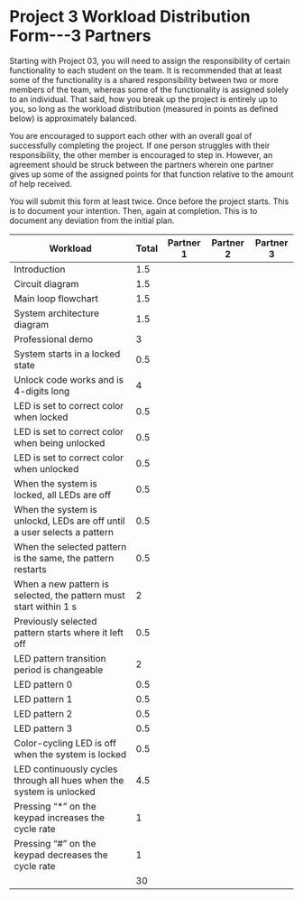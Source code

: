 # Project 3 Workload Distribution Form---3 Partners

Starting with Project 03, you will need to assign the responsibility of certain functionality to each student on the team.  It is recommended that at least some of the functionality is a shared responsibility between two or more members of the team, whereas some of the functionality is assigned solely to an individual.  That said, how you break up the project is entirely up to you, so long as the workload distribution (measured in points as defined below) is approximately balanced.

You are encouraged to support each other with an overall goal of successfully completing the project.  If one person struggles with their responsibility, the other member is encouraged to step in.  However, an agreement should be struck between the partners wherein one partner gives up some of the assigned points for that function relative to the amount of help received.  

You will submit this form at least twice.  Once before the project starts.  This is to document your intention.  Then, again at completion.  This is to document any deviation from the initial plan.  

| Workload                                                              | Total | Partner 1 | Partner 2 | Partner 3 |
|-----------------------------------------------------------------------|-------|-----------|-----------|-----------|
|Introduction                                                           | 1.5   |           |           |           |
|Circuit diagram                                                        | 1.5   |           |           |           |
|Main loop flowchart                                                    | 1.5   |           |           |           |
|System architecture diagram                                            | 1.5   |           |           |           |
|Professional demo                                                      | 3     |           |           |           |
|System starts in a locked state                                        | 0.5   |           |           |           |
|Unlock code works and is 4-digits long                                 | 4     |           |           |           |
|LED is set to correct color when locked                                | 0.5   |           |           |           |
|LED is set to correct color when being unlocked                        | 0.5   |           |           |           |
|LED is set to correct color when unlocked                              | 0.5   |           |           |           |
|When the system is locked, all LEDs are off                            | 0.5   |           |           |           |
|When the system is unlockd, LEDs are off until a user selects a pattern| 0.5   |           |           |           |
|When the selected pattern is the same, the pattern restarts            | 0.5   |           |           |           |
|When a new pattern is selected, the pattern must start within 1 s      | 2     |           |           |           |
|Previously selected pattern starts where it left off                   | 0.5   |           |           |           |
|LED pattern transition period is changeable                            | 2     |           |           |           |
|LED pattern 0                                                          | 0.5   |           |           |           |
|LED pattern 1                                                          | 0.5   |           |           |           |
|LED pattern 2                                                          | 0.5   |           |           |           |
|LED pattern 3                                                          | 0.5   |           |           |           |
|Color-cycling LED is off when the system is locked                     | 0.5   |           |           |           |
|LED continuously cycles through all hues when the system is unlocked   | 4.5   |           |           |           |
|Pressing “*” on the keypad increases the cycle rate                    | 1     |           |           |           |
|Pressing “#” on the keypad decreases the cycle rate                    | 1     |           |           |           |
|                                                                       | 30    |           |           |           |
